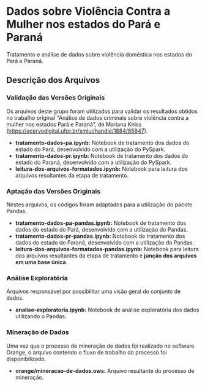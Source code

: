 # Dados sobre Violência Contra a Mulher nos estados do Pará e Paraná
Tratamento e análise de dados sobre violência doméstica nos estados do Pará e Paraná.

## Descrição dos Arquivos

### Validação das Versões Originais

Os arquivos deste grupo foram utilizados para validar os resultados obtidos no trabalho original "Análise de dados criminais sobre violência contra a mulher nos estados Pará e Paraná", de Mariana Kniss (https://acervodigital.ufpr.br/xmlui/handle/1884/85647).

- **tratamento-dados-pa.ipynb:** Notebook de tratamento dos dados do estado do Pará, desenvolvido com a utilização do PySpark.
- **tratamento-dados-pr.ipynb:** Notebook de tratamento dos dados do estado do Paraná, desenvolvido com a utilização do PySpark.
- **leitura-dos-arquivos-formatados.ipynb:** Notebook para leitura dos arquivos resultantes da etapa de tratamento.

### Aptação das Versões Originais

Nestes arquivos, os códigos foram adaptados para a utilização do pacote Pandas.

- **tratamento-dados-pa-pandas.ipynb:** Notebook de tratamento dos dados do estado do Pará, desenvolvido com a utilização do Pandas.
- **tratamento-dados-pr-pandas.ipynb:** Notebook de tratamento dos dados do estado do Paraná, desenvolvido com a utilização do Pandas.
- **leitura-dos-arquivos-formatados-pandas.ipynb:** Notebook para leitura dos arquivos resultantes da etapa de tratamento e **junção dos arquivos em uma base única**.

### Análise Exploratória

Arquivos responsável por possibilitar uma visão geral do conjunto de dados.

- **analise-exploratoria.ipynb:** Notebook de análise exploratória dos dados utilizando o Pandas.

### Mineração de Dados

Uma vez que o processo de mineração de dados foi realizado no software Orange, o arquivo contendo o fluxo de trabalho do processo foi disponibilizado.

- **orange/mineracao-de-dados.ows:** Arquivo resultante do processo de mineração.